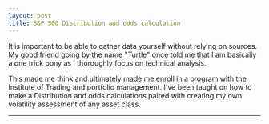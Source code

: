 ```yaml
---
layout: post
title: S&P 500 Distribution and odds calculation
---
```


It is important to be able to gather data yourself without relying on sources. My good friend going by the name "Turtle" once told me that I am basically a one trick pony as I thoroughly focus on technical analysis.

This made me think and ultimately made me enroll in a program with the Institute of Trading and portfolio management. I've been taught on how to make a Distribution and odds calculations paired with creating my own volatility assessment of any asset class.

---

